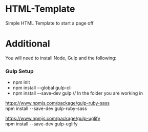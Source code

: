 # HTML-Template
Simple HTML Template to start a page off 


# Additional
You will need to install Node, Gulp and the following:

### Gulp Setup

- npm init
- npm install --global gulp-cli
- npm install --save-dev gulp // In the folder you are working in

https://www.npmjs.com/package/gulp-ruby-sass<br />
npm install --save-dev gulp-ruby-sass

https://www.npmjs.com/package/gulp-uglify<br />
npm install --save-dev gulp-uglify
